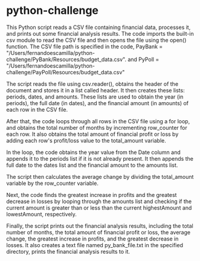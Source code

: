 # python-challenge

This Python script reads a CSV file containing financial data, processes it, and prints out some financial analysis results. The code imports the built-in csv module to read the CSV file and then opens the file using the open() function. The CSV file path is specified in the code, PayBank = "/Users/fernandoescamilla/python-challenge/PyBank/Resources/budget_data.csv". and PyPoll = "/Users/fernandoescamilla/python-challenge/PayPoll/Resources/budget_data.csv"

The script reads the file using csv.reader(), obtains the header of the document and stores it in a list called header. It then creates these lists: periods, dates, and amounts. These lists are used to obtain the year (in periods), the full date (in dates), and the financial amount (in amounts) of each row in the CSV file.

After that, the code loops through all rows in the CSV file using a for loop, and obtains the total number of months by incrementing row_counter for each row. It also obtains the total amount of financial profit or loss by adding each row's profit/loss value to the total_amount variable.

In the loop, the code obtains the year value from the Date column and appends it to the periods list if it is not already present. It then appends the full date to the dates list and the financial amount to the amounts list.

The script then calculates the average change by dividing the total_amount variable by the row_counter variable.

Next, the code finds the greatest increase in profits and the greatest decrease in losses by looping through the amounts list and checking if the current amount is greater than or less than the current highestAmount and lowestAmount, respectively.

Finally, the script prints out the financial analysis results, including the total number of months, the total amount of financial profit or loss, the average change, the greatest increase in profits, and the greatest decrease in losses. It also creates a text file named py_bank_file.txt in the specified directory, prints the financial analysis results to it. 